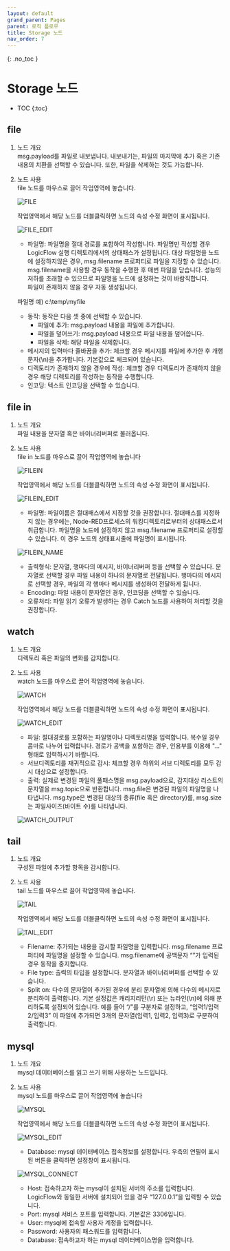 ```yaml
---
layout: default
grand_parent: Pages
parent: 로직 플로우
title: Storage 노드
nav_order: 7
---
```


{: .no_toc }
# Storage 노드

- TOC
{:toc}

## file
1. 노드 개요  
    msg.payload를 파일로 내보냅니다. 내보내기는, 파일의 마지막에 추가 혹은 기존 내용의 치환을 선택할 수 있습니다. 또한, 파일을 삭제하는 것도 가능합니다.

2. 노드 사용  
    file 노드를 마우스로 끌어 작업영역에 놓습니다.
    
    ![FILE](./file-39.png)

    작업영역에서 해당 노드를 더블클릭하면 노드의 속성 수정 화면이 표시됩니다.

    ![FILE_EDIT](./fileedit-39.png)

    - 파일명: 파일명을 절대 경로를 포함하여 작성합니다. 파일명만 작성할 경우 LogicFlow 실행 디렉토리에서의 상태패스가 설정됩니다. 대상 파일명을 노드에 설정하지않은 경우, msg.filename 프로퍼티로 파일을 지정할 수 있습니다. msg.filename을 사용할 경우 동작을 수행한 후 매번 파일을 닫습니다. 성능의 저하를 초래할 수 있으므로 파일명을 노드에 설정하는 것이 바람직합니다.  
    파일이 존재하지 않을 경우 자동 생성됩니다. 

    파일명 예) c:\temp\myfile  
    - 동작: 동작은 다음 셋 중에 선택할 수 있습니다.
        - 파일에 추가: msg.payload 내용을 파일에 추가합니다.
        - 파일을 덮어쓰기: msg.payload 내용으로 파일 내용을 덮어씁니다.
        - 파일을 삭제: 해당 파일을 삭제합니다.
    - 메시지의 입력마다 줄바꿈을 추가: 체크할 경우 메시지를 파일에 추가한 후 개행문자(\n)을 추가합니다. 기본값으로 체크되어 있습니다.
    - 디렉토리가 존재하지 않을 경우에 작성: 체크할 경우 디렉토리가 존재하지 않을 경우 해당 디렉토리를 작성하는 동작을 수행합니다.
    - 인코딩: 텍스트 인코딩을 선택할 수 있습니다.

## file in
1. 노드 개요  
    파일 내용을 문자열 혹은 바이너리버퍼로 불러옵니다.

2. 노드 사용  
    file in 노드를 마우스로 끌어 작업영역에 놓습니다
    
    ![FILEIN](./filein-40.png)

    작업영역에서 해당 노드를 더블클릭하면 노드의 속성 수정 화면이 표시됩니다.

    ![FILEIN_EDIT](./fileinedit-40.png)

    - 파일명: 파일이름은 절대패스에서 지정할 것을 권장합니다. 절대패스를 지정하지 않는 경우에는, Node-RED프로세스의 워킹디렉토리로부터의 상대패스로서 취급합니다. 파일명을 노드에 설정하지 않고 msg.filename 프로퍼티로 설정할 수 있습니다. 이 경우 노드의 상태표시줄에 파일명이 표시됩니다.
    
    ![FILEIN_NAME](./fileinname-40.png)

    - 출력형식: 문자열, 행마다의 메시지, 바이너리버퍼 등을 선택할 수 있습니다. 문자열로 선택할 경우 파일 내용이 하나의 문자열로 전달됩니다. 행마다의 메시지로 선택할 경우, 파일의 각 행마다 메시지를 생성하여 전달하게 됩니다.
    - Encoding: 파일 내용이 문자열인 경우, 인코딩을 선택할 수 있습니다.
    - 오류처리: 파일 읽기 오류가 발생하는 경우 Catch 노드를 사용하여 처리할 것을 권장합니다.

## watch
1. 노드 개요  
    디렉토리 혹은 파일의 변화를 감지합니다.

2. 노드 사용  
    watch 노드를 마우스로 끌어 작업영역에 놓습니다.
    
    ![WATCH](./watch-41.png)

    작업영역에서 해당 노드를 더블클릭하면 노드의 속성 수정 화면이 표시됩니다.

    ![WATCH_EDIT](./watchedit-41.png)

    - 파일: 절대경로를 포함하는 파일명이나 디렉토리명을 입력합니다. 복수일 경우 콤마로 나누어 입력합니다. 경로가 공백을 포함하는 경우, 인용부를 이용해 "..." 형태로 입력하시기 바랍니다.
    - 서브디렉토리를 재귀적으로 감시: 체크할 경우 하위의 서브 디렉토리를 모두 감시 대상으로 설정합니다.
    - 출력:
    실제로 변경된 파일의 풀패스명을 msg.payload으로, 감지대상 리스트의 문자열을 msg.topic으로 반환합니다.
    msg.file은 변경된 파일의 파일명을 나타냅니다. msg.type은 변경된 대상의 종류(file 혹은 directory)를, msg.size는 파일사이즈(바이트 수)를 나타냅니다.
    
    ![WATCH_OUTPUT](./watchoutput-41.png)

## tail
1. 노드 개요  
    구성된 파일에 추가할 항목을 감시합니다.

2. 노드 사용  
    tail 노드를 마우스로 끌어 작업영역에 놓습니다.
    
    ![TAIL](./tail-42.png)

    작업영역에서 해당 노드를 더블클릭하면 노드의 속성 수정 화면이 표시됩니다.

    ![TAIL_EDIT](./tailedit-42.png) 

    - Filename: 추가되는 내용을 감시할 파일명을 입력합니다. msg.filename 프로퍼티에 파일명을 설정할 수 있습니다. msg.filename에 공백문자 “”가 입력된 경우 동작을 중지합니다.
    - File type: 출력의 타입을 설정합니다. 문자열과 바이너리버퍼를 선택할 수 있습니다.
    - Split on: 다수의 문자열이 추가된 경우에 분리 문자열에 의해 다수의 메시지로 분리하여 출력합니다. 기본 설정값은 캐리지리턴(\r) 또는 뉴라인(\n)에 의해 분리하도록 설정되어 있습니다. 예를 들어 “/”를 구분자로 설정하고, “입력1/입력2/입력3” 이 파일에 추가되면 3개의 문자열(입력1, 입력2, 입력3)로 구분하여 출력합니다.

## mysql
1. 노드 개요  
    mysql 데이터베이스를 읽고 쓰기 위해 사용하는 노드입니다.

2. 노드 사용  
    mysql 노드를 마우스로 끌어 작업영역에 놓습니다
    
    ![MYSQL](./mysql-43.png)

    작업영역에서 해당 노드를 더블클릭하면 노드의 속성 수정 화면이 표시됩니다.

    ![MYSQL_EDIT](./mysqledit-43.png) 

    - Database: mysql 데이터베이스 접속정보를 설정합니다. 우측의 연필이 표시된 버튼을 클릭하면 설정창이 표시됩니다.
    
    ![MYSQL_CONNECT](./mysqlconnect-43.png) 

    - Host: 접속하고자 하는 mysql이 설치된 서버의 주소를 입력합니다. LogicFlow와 동일한 서버에 설치되어 있을 경우 “127.0.0.1”을 입력할 수 있습니다.
    - Port: mysql 서비스 포트를 입력합니다. 기본값은 3306입니다.
    - User: mysql에 접속할 사용자 계정을 입력합니다.
    - Password: 사용자의 패스워드를 입력합니다.
    - Database: 접속하고자 하는 mysql 데이터베이스명을 입력합니다.


<!-- ## write file
## read file
## MSSQL
## oracledb
## influxdb in
## influxdb out
## influxdb batch
## mongodb in
## mongodb out -->